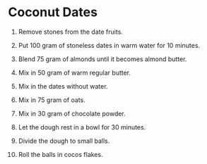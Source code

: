 Coconut Dates
=============

1. Remove stones from the date fruits.

2. Put 100 gram of stoneless dates in warm water for 10 minutes.

3. Blend 75 gram of almonds until it becomes almond butter.

4. Mix in 50 gram of warm regular butter.

5. Mix in the dates without water.

6. Mix in 75 gram of oats.

7. Mix in 30 gram of chocolate powder.

8. Let the dough rest in a bowl for 30 minutes.

9. Divide the dough to small balls.

10. Roll the balls in cocos flakes.
